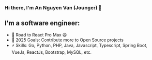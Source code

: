### Hi there, I'm An Nguyen Van (Jounger) 👋

<!--
**jounger/jounger** is a ✨ _special_ ✨ repository because its `README.md` (this file) appears on your GitHub profile.
-->

## I'm a software engineer:

- 🌱 Road to React Pro Max 😆
- 🥅 2025 Goals: Contribute more to Open Source projects
- ⚡ Skills: Go, Python, PHP, Java, Javascript, Typescript, Spring Boot, VueJs, ReactJs, Bootstrap, MySQL, etc.
